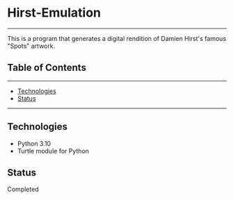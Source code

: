 # Hirst-Emulation
***
This is a program that generates a digital rendition of Damien Hirst's famous "Spots" artwork.

## Table of Contents
***
- [Technologies](#technologies)
- [Status](#status)
***
## Technologies
- Python 3.10
- Turtle module for Python

## Status
Completed
